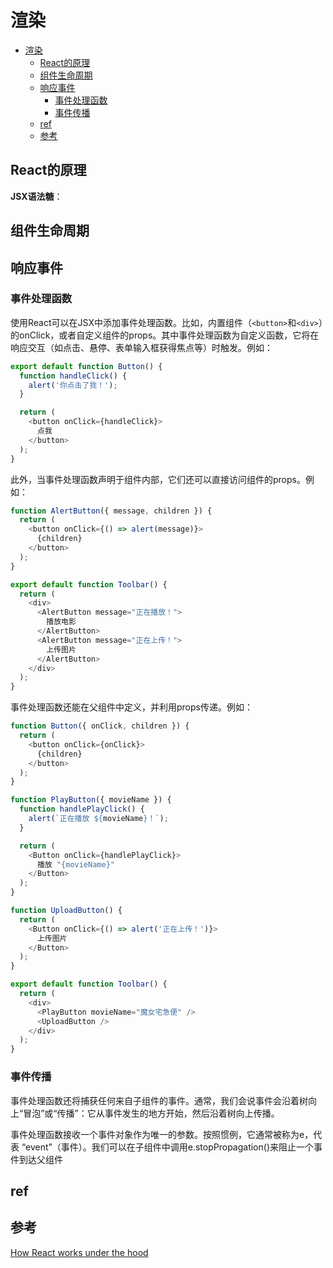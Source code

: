 # 渲染

- [渲染](#渲染)
  - [React的原理](#react的原理)
  - [组件生命周期](#组件生命周期)
  - [响应事件](#响应事件)
    - [事件处理函数](#事件处理函数)
    - [事件传播](#事件传播)
  - [ref](#ref)
  - [参考](#参考)

## React的原理

**JSX语法糖**：

## 组件生命周期

## 响应事件

### 事件处理函数

使用React可以在JSX中添加事件处理函数。比如，内置组件（`<button>`和`<div>`）的onClick，或者自定义组件的props。其中事件处理函数为自定义函数，它将在响应交互（如点击、悬停、表单输入框获得焦点等）时触发。例如：

```javascript
export default function Button() {
  function handleClick() {
    alert('你点击了我！');
  }

  return (
    <button onClick={handleClick}>
      点我
    </button>
  );
}
```

此外，当事件处理函数声明于组件内部，它们还可以直接访问组件的props。例如：

```javascript
function AlertButton({ message, children }) {
  return (
    <button onClick={() => alert(message)}>
      {children}
    </button>
  );
}

export default function Toolbar() {
  return (
    <div>
      <AlertButton message="正在播放！">
        播放电影
      </AlertButton>
      <AlertButton message="正在上传！">
        上传图片
      </AlertButton>
    </div>
  );
}
```

事件处理函数还能在父组件中定义，并利用props传递。例如：

```javascript
function Button({ onClick, children }) {
  return (
    <button onClick={onClick}>
      {children}
    </button>
  );
}

function PlayButton({ movieName }) {
  function handlePlayClick() {
    alert(`正在播放 ${movieName}！`);
  }

  return (
    <Button onClick={handlePlayClick}>
      播放 "{movieName}"
    </Button>
  );
}

function UploadButton() {
  return (
    <Button onClick={() => alert('正在上传！')}>
      上传图片
    </Button>
  );
}

export default function Toolbar() {
  return (
    <div>
      <PlayButton movieName="魔女宅急便" />
      <UploadButton />
    </div>
  );
}
```

### 事件传播

事件处理函数还将捕获任何来自子组件的事件。通常，我们会说事件会沿着树向上“冒泡”或“传播”：它从事件发生的地方开始，然后沿着树向上传播。

事件处理函数接收一个事件对象作为唯一的参数。按照惯例，它通常被称为e，代表 “event”（事件）。我们可以在子组件中调用e.stopPropagation()来阻止一个事件到达父组件

## ref

## 参考

[How React works under the hood](https://www.freecodecamp.org/news/react-under-the-hood/)
